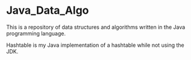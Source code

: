# Java_Data_Algo

  This is a repository of data structures and algorithms written in the Java programming language. 
  
  Hashtable is my Java implementation of a hashtable while not using the JDK.  
